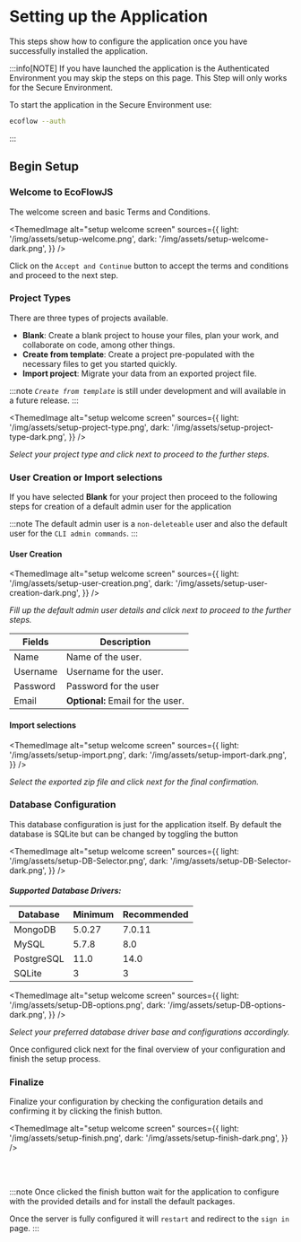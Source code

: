 # Setting up the Application

This steps show how to configure the application once you have successfully installed the application.

:::info[NOTE]
If you have launched the application is the Authenticated Environment you may skip the steps on this page.
This Step will only works for the Secure Environment.

To start the application in the Secure Environment use:

```bash
ecoflow --auth
```

:::

## Begin Setup

### Welcome to EcoFlowJS

The welcome screen and basic Terms and Conditions.

<ThemedImage
alt="setup welcome screen"
sources={{
    light: '/img/assets/setup-welcome.png',
    dark: '/img/assets/setup-welcome-dark.png',
  }}
/>

Click on the `Accept and Continue` button to accept the terms and conditions and proceed to the next step.

### Project Types

There are three types of projects available.

- **Blank**: Create a blank project to house your files, plan your work, and collaborate on code, among other things.
- **Create from template**: Create a project pre-populated with the necessary files to get you started quickly.
- **Import project**: Migrate your data from an exported project file.

:::note
_`Create from template`_ is still under development and will available in a future release.
:::

<ThemedImage
alt="setup welcome screen"
sources={{
    light: '/img/assets/setup-project-type.png',
    dark: '/img/assets/setup-project-type-dark.png',
  }}
/>

_Select your project type and click next to proceed to the further steps._

### User Creation or Import selections

If you have selected **Blank** for your project then proceed to the following steps for creation of a default admin user for the application

:::note
The default admin user is a `non-deleteable` user and also the default user for the `CLI admin commands`.
:::

#### User Creation

<ThemedImage
alt="setup welcome screen"
sources={{
    light: '/img/assets/setup-user-creation.png',
    dark: '/img/assets/setup-user-creation-dark.png',
  }}
/>

_Fill up the default admin user details and click next to proceed to the further steps._

| Fields   | Description                       |
| -------- | --------------------------------- |
| Name     | Name of the user.                 |
| Username | Username for the user.            |
| Password | Password for the user             |
| Email    | **Optional:** Email for the user. |

#### Import selections

<ThemedImage
alt="setup welcome screen"
sources={{
    light: '/img/assets/setup-import.png',
    dark: '/img/assets/setup-import-dark.png',
  }}
/>

_Select the exported zip file and click next for the final confirmation._

### Database Configuration

This database configuration is just for the application itself. By default the database is SQLite but can be changed by toggling the button

<ThemedImage
alt="setup welcome screen"
sources={{
    light: '/img/assets/setup-DB-Selector.png',
    dark: '/img/assets/setup-DB-Selector-dark.png',
  }}
/>

#### _Supported Database Drivers:_

| Database   | Minimum | Recommended |
| ---------- | ------- | ----------- |
| MongoDB    | 5.0.27  | 7.0.11      |
| MySQL      | 5.7.8   | 8.0         |
| PostgreSQL | 11.0    | 14.0        |
| SQLite     | 3       | 3           |

<ThemedImage
alt="setup welcome screen"
sources={{
    light: '/img/assets/setup-DB-options.png',
    dark: '/img/assets/setup-DB-options-dark.png',
  }}
/>

_Select your preferred database driver base and configurations accordingly._

Once configured click next for the final overview of your configuration and finish the setup process.

### Finalize

Finalize your configuration by checking the configuration details and confirming it by clicking the finish button.

<ThemedImage
alt="setup welcome screen"
sources={{
    light: '/img/assets/setup-finish.png',
    dark: '/img/assets/setup-finish-dark.png',
  }}
/>

<br/><br/>

:::note
Once clicked the finish button wait for the application to configure with the provided details and for install the default packages.

Once the server is fully configured it will `restart` and redirect to the `sign in` page.
:::
